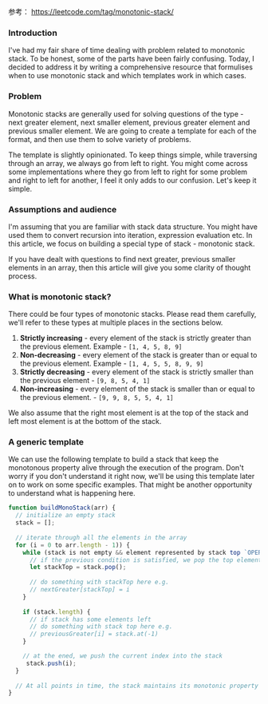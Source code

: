 参考： https://leetcode.com/tag/monotonic-stack/

### Introduction

I've had my fair share of time dealing with problem related to monotonic stack. To be honest, some of the parts have been fairly confusing. Today, I decided to address it by writing a comprehensive resource that formulises when to use monotonic stack and which templates work in which cases.

### Problem

Monotonic stacks are generally used for solving questions of the type - next greater element, next smaller element, previous greater element and previous smaller element. We are going to create a template for each of the format, and then use them to solve variety of problems.

The template is slightly opinionated. To keep things simple, while traversing through an array, we always go from left to right. You might come across some implementations where they go from left to right for some problem and right to left for another, I feel it only adds to our confusion. Let's keep it simple.

### Assumptions and audience

I'm assuming that you are familiar with stack data structure. You might have used them to convert recursion into iteration, expression evaluation etc. In this article, we focus on building a special type of stack - monotonic stack.

If you have dealt with questions to find next greater, previous smaller elements in an array, then this article will give you some clarity of thought process.

### What is monotonic stack?

There could be four types of monotonic stacks. Please read them carefully, we'll refer to these types at multiple places in the sections below.

1. **Strictly increasing** - every element of the stack is strictly greater than the previous element. Example - `[1, 4, 5, 8, 9]`
2. **Non-decreasing** - every element of the stack is greater than or equal to the previous element. Example - `[1, 4, 5, 5, 8, 9, 9]`
3. **Strictly decreasing** - every element of the stack is strictly smaller than the previous element - `[9, 8, 5, 4, 1]`
4. **Non-increasing** - every element of the stack is smaller than or equal to the previous element. - `[9, 9, 8, 5, 5, 4, 1]`

We also assume that the right most element is at the top of the stack and left most element is at the bottom of the stack.

### A generic template

We can use the following template to build a stack that keep the monotonous property alive through the execution of the program. Don't worry if you don't understand it right now, we'll be using this template later on to work on some specific examples. That might be another opportunity to understand what is happening here.

```javascript
function buildMonoStack(arr) {
  // initialize an empty stack
  stack = [];
  
  // iterate through all the elements in the array
  for (i = 0 to arr.length - 1)) {
    while (stack is not empty && element represented by stack top `OPERATOR` arr[i]) {
      // if the previous condition is satisfied, we pop the top element
      let stackTop = stack.pop();
  
      // do something with stackTop here e.g.
      // nextGreater[stackTop] = i
    }
  
    if (stack.length) {
      // if stack has some elements left
      // do something with stack top here e.g.
      // previousGreater[i] = stack.at(-1)
    }

    // at the ened, we push the current index into the stack
     stack.push(i);
  }
  
  // At all points in time, the stack maintains its monotonic property
}
```



